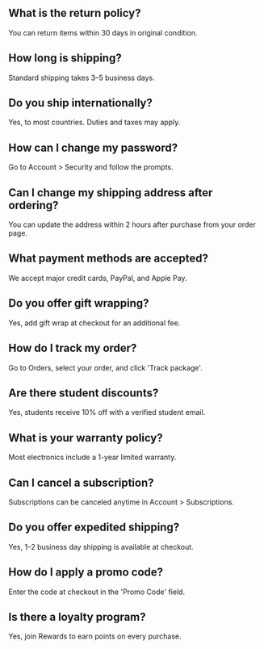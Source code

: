 ## What is the return policy?
You can return items within 30 days in original condition.

## How long is shipping?
Standard shipping takes 3–5 business days.

## Do you ship internationally?
Yes, to most countries. Duties and taxes may apply.

## How can I change my password?
Go to Account > Security and follow the prompts.

## Can I change my shipping address after ordering?
You can update the address within 2 hours after purchase from your order page.

## What payment methods are accepted?
We accept major credit cards, PayPal, and Apple Pay.

## Do you offer gift wrapping?
Yes, add gift wrap at checkout for an additional fee.

## How do I track my order?
Go to Orders, select your order, and click 'Track package'.

## Are there student discounts?
Yes, students receive 10% off with a verified student email.

## What is your warranty policy?
Most electronics include a 1-year limited warranty.

## Can I cancel a subscription?
Subscriptions can be canceled anytime in Account > Subscriptions.

## Do you offer expedited shipping?
Yes, 1–2 business day shipping is available at checkout.

## How do I apply a promo code?
Enter the code at checkout in the 'Promo Code' field.

## Is there a loyalty program?
Yes, join Rewards to earn points on every purchase.